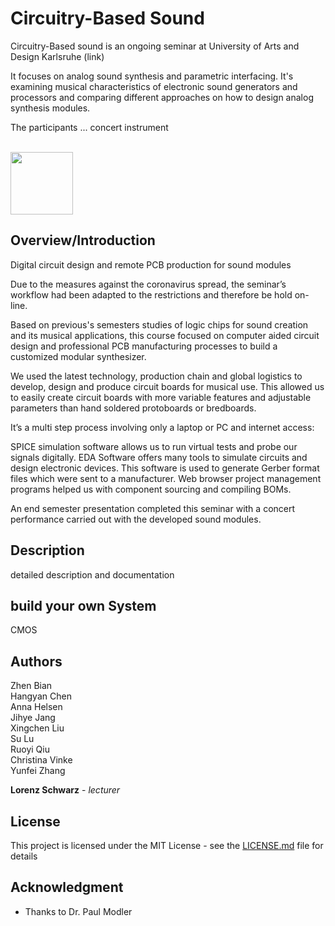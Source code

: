 # Circuitry-Based Sound

Circuitry-Based sound is an ongoing seminar at University of Arts and Design Karlsruhe (link)

It focuses on analog sound synthesis and parametric interfacing. It's examining musical characteristics of electronic sound generators and processors and comparing different approaches on how to design analog synthesis modules.

The participants ... concert instrument


<br />

<img src="https://github.com/clswa/Circuitry-Based-Sound/blob/master/img/CBS_uSine.jpg" width=100>


## Overview/Introduction

Digital circuit design and remote PCB production for sound modules <p />
Due to the measures against the coronavirus spread, the seminar’s workflow had been adapted to the restrictions and therefore be hold on-line.

Based on previous's semesters studies of logic chips for sound creation and its musical applications, this course focused on computer aided circuit design and professional PCB manufacturing processes to build a customized modular synthesizer.

We used the latest technology, production chain and global logistics to develop, design and produce circuit boards for musical use. This allowed us to easily create circuit boards with more variable features and adjustable parameters than hand soldered protoboards or bredboards.

It’s a multi step process involving only a laptop or PC and internet access:

SPICE simulation software allows us to run virtual tests and probe our signals digitally.
EDA Software offers many tools to simulate circuits and design electronic devices. This software is used to generate Gerber format files which were sent to a manufacturer.
Web browser project management programs helped us with component sourcing and compiling BOMs.

An end semester presentation completed this seminar with a concert performance carried out with the developed sound modules.

## Description

detailed description and documentation


## build your own System

CMOS


## Authors


Zhen Bian <br />
Hangyan Chen <br />
Anna Helsen <br />
Jihye Jang <br />
Xingchen Liu <br />
Su Lu <br />
Ruoyi Qiu <br />
Christina Vinke <br />
Yunfei Zhang <br />

**Lorenz Schwarz** - *lecturer* 

## License

This project is licensed under the MIT License - see the [LICENSE.md](LICENSE.md) file for details

## Acknowledgment

* Thanks to Dr. Paul Modler
